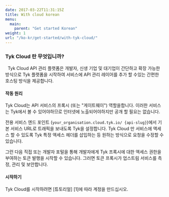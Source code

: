 ```yaml
---
date: 2017-03-22T11:31:15Z
title: With cloud korean
menu: 
  main:
    parent: "Get started Korean"
weight: 1
url: "/ko-kr/get-started/with-tyk-cloud/"
---
```


### Tyk Cloud 란 무엇입니까?
 
Tyk Cloud API 관리 플랫폼은 개발자, 신생 기업 및 대기업이 간단하고 확장 가능한 방식으로 Tyk 플랫폼을 시작하여 서비스에 API 관리 레이어를 추가 할 수있는 간편한 호스팅 방식을 제공합니다.

#### 작동 원리
Tyk Cloud는 API 서비스의 프록시 (또는 "게이트웨이") 역할을합니다. 이러한 서비스는 Tyk에서 볼 수 있어야하므로 인터넷에 노출되어야하지만 공개 할 필요는 없습니다.

전용 서비스 엔드 포인트 (`your_organisation.cloud.tyk.io/ {api-slug}`)에서 기본 서비스 URL로 트래픽을 보내도록 Tyk을 설정합니다. Tyk Cloud 만 서비스에 액세스 할 수 있도록 Tyk 특정 액세스 헤더를 삽입하는 등 원하는 방식으로 요청을 수정할 수 있습니다.

그런 다음 직접 또는 개발자 포털을 통해 개발자에게 Tyk 프록시에 대한 액세스 권한을 부여하는 토큰 발행을 시작할 수 있습니다. 그러면 토큰 프록시가 업스트림 서비스를 측정, 관리 및 보안합니다.


#### 시작하기

Tyk Cloud를 시작하려면 [튜토리얼] [1]에 따라 계정을 만드십시오.